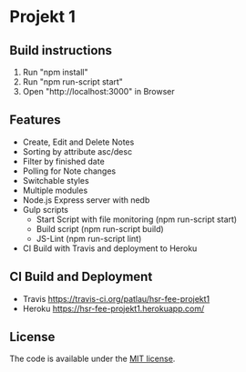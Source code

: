 # Projekt 1

## Build instructions

1. Run "npm install"
2. Run "npm run-script start"
3. Open "http://localhost:3000" in Browser

## Features
* Create, Edit and Delete Notes
* Sorting by attribute asc/desc
* Filter by finished date
* Polling for Note changes
* Switchable styles
* Multiple modules
* Node.js Express server with nedb
* Gulp scripts
    * Start Script with file monitoring (npm run-script start)
    * Build script (npm run-script build)
    * JS-Lint (npm run-script lint)
* CI Build with Travis and deployment to Heroku

## CI Build and Deployment

* Travis https://travis-ci.org/patlau/hsr-fee-projekt1
* Heroku https://hsr-fee-projekt1.herokuapp.com/

## License

The code is available under the [MIT license](LICENSE.txt).
